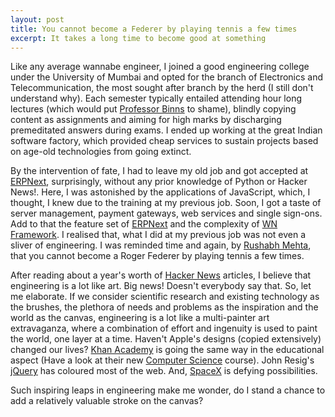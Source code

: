 ```yaml
---
layout: post
title: You cannot become a Federer by playing tennis a few times
excerpt: It takes a long time to become good at something
---
```


Like any average wannabe engineer, I joined a good engineering college under the University of Mumbai and opted for the branch of Electronics and Telecommunication, the most sought after branch by the herd (I still don't understand why). Each semester typically entailed attending hour long lectures (which would put [Professor Binns](http://harrypotter.wikia.com/wiki/Cuthbert_Binns) to shame), blindly copying content as assignments and aiming for high marks by discharging premeditated answers during exams. I ended up working at the great Indian software factory, which provided cheap services to sustain projects based on age-old technologies from going extinct.

By the intervention of fate, I had to leave my old job and got accepted at [ERPNext](http://erpnext.com), surprisingly, without any prior knowledge of Python or Hacker News!. Here, I was astonished by the applications of JavaScript, which, I thought, I knew due to the training at my previous job. Soon, I got a taste of server management, payment gateways, web services and single sign-ons. Add to that the feature set of [ERPNext](http://github.com/webnotes/erpnext) and the complexity of [WN Framework](http://github.com/webnotes/wnframework). I realised that, what I did at my previous job was not even a sliver of engineering. I was reminded time and again, by [Rushabh Mehta](http://twitter.com/rushabh_mehta), that you cannot become a Roger Federer by playing tennis a few times.

After reading about a year's worth of [Hacker News](http://news.ycombinator.com) articles, I believe that engineering is a lot like art. Big news! Doesn't everybody say that. So, let me elaborate. If we consider scientific research and existing technology as the brushes, the plethora of needs and problems as the inspiration and the world as the canvas, engineering is a lot like a multi-painter art extravaganza, where a combination of effort and ingenuity is used to paint the world, one layer at a time. Haven't Apple's designs (copied extensively) changed our lives? [Khan Academy](http://khanacademy.org) is going the same way in the educational aspect (Have a look at their new [Computer Science](http://khanacademy.org/cs) course). John Resig's [jQuery](http://en.wikipedia.org/wiki/JQuery) has coloured most of the web. And, [SpaceX](http://en.wikipedia.org/wiki/SpaceX) is defying possibilities.

Such inspiring leaps in engineering make me wonder, do I stand a chance to add a relatively valuable stroke on the canvas?
